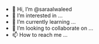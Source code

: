 - 👋 Hi, I’m @saraalwaleed
- 👀 I’m interested in ...
- 🌱 I’m currently learning ...
- 💞️ I’m looking to collaborate on ...
- 📫 How to reach me ...

<!---
saraalwaleed/saraalwaleed is a ✨ special ✨ repository because its `README.md` (this file) appears on your GitHub profile.
You can click the Preview link to take a look at your changes.
--->
